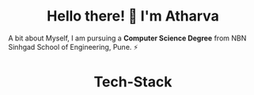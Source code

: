 <h1 align='center'>
  Hello there! 👋 I'm Atharva
</h1>

A bit about Myself, I am pursuing a <b>Computer Science Degree</b> from NBN Sinhgad School of Engineering, Pune. ⚡

<h1 align="center">Tech-Stack</h1>
